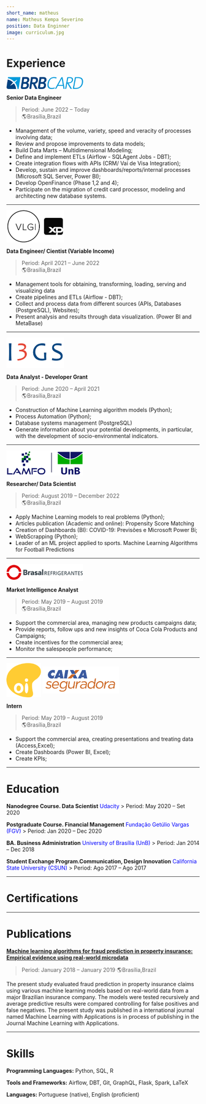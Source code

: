 ```yaml
---
short_name: matheus
name: Matheus Kempa Severino
position: Data Enginner
image: curriculum.jpg 
---
```


# Experience

<img src="../assets/images/brbcard.png" align="left" width="200px"/>
<br clear="left"/>

**Senior Data Engineer**
 
> Period: June 2022 – Today   <br clear="left"/>
🌎Brasília,Brazil

- Management of the volume, variety, speed and veracity of processes involving data; 
- Review and propose improvements to data models; 
- Build Data Marts – Multidimensional Modeling; 
- Define and implement ETLs (Airflow - SQLAgent Jobs - DBT); 
- Create integration flows with APIs (CRM/ Vai de Visa Integration); 
- Develop, sustain and improve dashboards/reports/internal processes (MIcrosoft SQL Server, Power BI);
- Develop OpenFinance (Phase 1,2 and 4);
- Participate on the migration of credit card processor, modeling and architecting new database systems.


---

<img src="../assets/images/vlgi.png" align="left" width="150px"/> 

<br clear="left"/>

**Data Engineer/ Cientist (Variable Income)**

> Period: April 2021 – June 2022   <br clear="left"/>
🌎Brasília,Brazil

- Management tools for obtaining, transforming, loading, serving and visualizing data 
- Create pipelines and ETLs (Airflow - DBT); 
- Collect and process data from different sources (APIs, Databases (PostgreSQL), Websites); 
- Present analysis and results through data visualization. (Power BI and MetaBase)

---
<img src="../assets/images/I3GS.jpg" align="left" width="150px"/> 
<br clear="left"/>

**Data Analyst - Developer Grant**

> Period: June 2020 – April 2021   <br clear="left"/>
🌎Brasília,Brazil

- Construction of Machine Learning algorithm models (Python); 
- Process Automation (Python); 
- Database systems management (PostgreSQL) 
- Generate information about your potential developments, in particular, with the development of socio-environmental indicators.

---
<img src="../assets/images/lamfo.png" align="left" width="200px"/> 
<br clear="left"/>

**Researcher/ Data Scientist**


> Period: August 2019 – December 2022  
🌎Brasília,Brazil

- Apply Machine Learning models to real problems (Python); 
- Articles publication (Academic and online): Propensity Score Matching 
- Creation of Dashboards (BI): COVID-19: Previsões e Microsoft Power Bi; 
- WebScrapping (Python); 
- Leader of an ML project applied to sports. Machine Learning Algorithms for Football Predictions

---
<img src="../assets/images/logo_brasal.png" align="left" width="200px"/> 
<br clear="left"/>

**Market Intelligence Analyst**


> Period: May 2019 – August 2019 <br clear="left"/>
🌎Brasília,Brazil

- Support the commercial area, managing new products campaigns data; 
- Provide reports, follow ups and new insights of Coca Cola Products and Campaigns; 
- Create incentives for the commercial area; 
- Monitor the salespeople performance;

---

<img src="../assets/images/oi.png" align="center" width="90px"/>  <img src="../assets/images/caixa_seguradora.png" align="center" width="200px"/> 

**Intern**


> Period: May 2019 – August 2019 <br clear="left"/>
🌎Brasília,Brazil

- Support the commercial area, creating presentations and treating data (Access,Excel); 
- Create Dashboards (Power BI, Excel);
- Create KPIs;


---


# Education

**Nanodegree Course. Data Scientist**
    <font color='blue'>Udacity</font>
    > Period: May 2020 – Set 2020

**Postgraduate Course. Financial Management**
    <font color='blue'>Fundação Getúlio Vargas (FGV)</font>
    > Period: Jan 2020 – Dec 2020

**BA. Business Administration**
    <font color='blue'>University of Brasília (UnB)</font>
    > Period: Jan 2014 – Dec 2018

**Student Exchange Program.Communication, Design Innovation**
    <font color='blue'>California State University (CSUN)</font>
    > Period: Ago 2017 – Ago 2017

---

# Certifications


<div data-iframe-width="150" data-iframe-height="270" data-share-badge-id="84226b6e-0586-4685-ae9d-99711a7290f6" data-share-badge-host="https://www.credly.com"></div><script type="text/javascript" async src="//cdn.credly.com/assets/utilities/embed.js"></script> 

<div data-iframe-width="150" data-iframe-height="270" data-share-badge-id="f44353cf-8fc0-4110-aafd-7bcc9b579082" data-share-badge-host="https://www.credly.com"></div><script type="text/javascript" async src="//cdn.credly.com/assets/utilities/embed.js"></script>

<div data-iframe-width="150" data-iframe-height="270" data-share-badge-id="1586a86c-9be5-424e-a138-0b5fad28d9e5" data-share-badge-host="https://www.credly.com"></div><script type="text/javascript" async src="//cdn.credly.com/assets/utilities/embed.js"></script>

<div data-iframe-width="150" data-iframe-height="270" data-share-badge-id="2eaf9660-9d78-4b01-9b96-6ab7b8de8623" data-share-badge-host="https://www.credly.com"></div><script type="text/javascript" async src="//cdn.credly.com/assets/utilities/embed.js"></script>


---

# Publications
[Machine learning algorithms for fraud prediction in property insurance: Empirical evidence using real-world microdata]: https://www.sciencedirect.com/science/article/pii/S2666827021000372


**[Machine learning algorithms for fraud prediction in property insurance: Empirical evidence using real-world microdata]**

> Period: January 2018 – January 2019
🌎Brasília,Brazil

The present study evaluated fraud prediction in property insurance claims using various machine learning models based on real-world data from a major Brazilian insurance company. The models were tested recursively and average predictive results were compared controlling for false positives and false negatives. The present study was published in a international journal named Machine Learning with Applications is in process of publishing in the Journal Machine Learning with Applications.
    
---
# Skills

**Programming Languages:** Python, SQL, R

**Tools and Frameworks:**  Airflow, DBT, Git, GraphQL, Flask, Spark, LaTeX

**Languages:** Portuguese (native), English (proficient)
